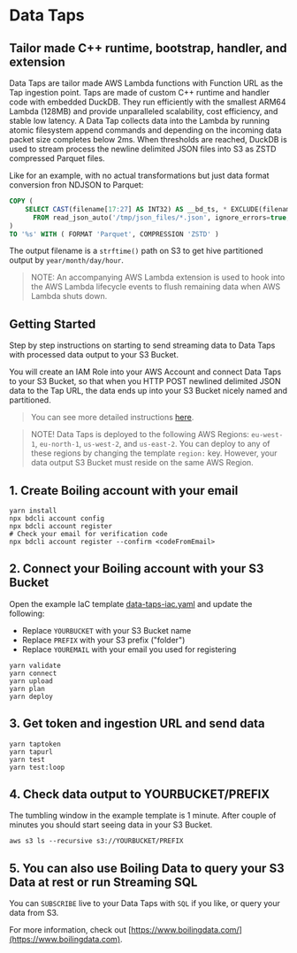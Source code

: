 # Data Taps

## Tailor made C++ runtime, bootstrap, handler, and extension

Data Taps are tailor made AWS Lambda functions with Function URL as the Tap ingestion point. Taps are made of custom C++ runtime and handler code with embedded DuckDB. They run efficiently with the smallest ARM64 Lambda (128MB) and provide unparalleled scalability, cost efficiency, and stable low latency. A Data Tap collects data into the Lambda by running atomic filesystem append commands and depending on the incoming data packet size completes below 2ms. When thresholds are reached, DuckDB is used to stream process the newline delimited JSON files into S3 as ZSTD compressed Parquet files.

Like for an example, with no actual transformations but just data format conversion fron NDJSON to Parquet:

```sql
COPY (
    SELECT CAST(filename[17:27] AS INT32) AS __bd_ts, * EXCLUDE(filename)
      FROM read_json_auto('/tmp/json_files/*.json', ignore_errors=true, auto_detect=true, format=newline_delimited, filename=true, maximum_depth=2, union_by_name=true)
)
TO '%s' WITH ( FORMAT 'Parquet', COMPRESSION 'ZSTD' )
```

The output filename is a `strftime()` path on S3 to get hive partitioned output by `year/month/day/hour`.

> NOTE: An accompanying AWS Lambda extension is used to hook into the AWS Lambda lifecycle events to flush remaining data when AWS Lambda shuts down.

## Getting Started

Step by step instructions on starting to send streaming data to Data Taps with processed data output to your S3 Bucket.

You will create an IAM Role into your AWS Account and connect Data Taps to your S3 Bucket, so that when you HTTP POST newlined delimited JSON data to the Tap URL, the data ends up into your S3 Bucket nicely named and partitioned.

> You can see more detailed instructions [here](https://github.com/boilingdata/boilingdata-bdcli/blob/main/ONBOARDING.md).

> NOTE! Data Taps is deployed to the following AWS Regions: `eu-west-1`, `eu-north-1`, `us-west-2`, and `us-east-2`. You can deploy to any of these regions by changing the template `region:` key. However, your data output S3 Bucket must reside on the same AWS Region.

## 1. Create Boiling account with your email

```shell
yarn install
npx bdcli account config
npx bdcli account register
# Check your email for verification code
npx bdcli account register --confirm <codeFromEmail>
```

## 2. Connect your Boiling account with your S3 Bucket

Open the example IaC template [data-taps-iac.yaml](data-taps-iac.yaml) and update the following:

- Replace `YOURBUCKET` with your S3 Bucket name
- Replace `PREFIX` with your S3 prefix ("folder")
- Replace `YOUREMAIL` with your email you used for registering

```shell
yarn validate
yarn connect
yarn upload
yarn plan
yarn deploy
```

## 3. Get token and ingestion URL and send data

```shell
yarn taptoken
yarn tapurl
yarn test
yarn test:loop
```

## 4. Check data output to YOURBUCKET/PREFIX

The tumbling window in the example template is 1 minute. After couple of minutes you should start seeing data in your S3 Bucket.

```shell
aws s3 ls --recursive s3://YOURBUCKET/PREFIX
```

## 5. You can also use Boiling Data to query your S3 Data at rest or run Streaming SQL

You can `SUBSCRIBE` live to your Data Taps with `SQL` if you like, or query your data from S3.

For more information, check out [https://www.boilingdata.com/](https://www.boilingdata.com).

